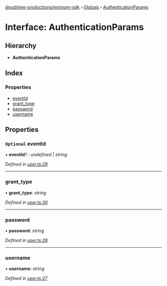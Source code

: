 [@sublime-productions/extream-sdk](../README.md) › [Globals](../globals.md) › [AuthenticationParams](authenticationparams.md)

# Interface: AuthenticationParams

## Hierarchy

* **AuthenticationParams**

## Index

### Properties

* [eventId](authenticationparams.md#optional-eventid)
* [grant_type](authenticationparams.md#grant_type)
* [password](authenticationparams.md#password)
* [username](authenticationparams.md#username)

## Properties

### `Optional` eventId

• **eventId**? : *undefined | string*

*Defined in [user.ts:29](https://github.com/Extream-SaaS/ex-sdk/blob/34a42fe/src/user.ts#L29)*

___

###  grant_type

• **grant_type**: *string*

*Defined in [user.ts:30](https://github.com/Extream-SaaS/ex-sdk/blob/34a42fe/src/user.ts#L30)*

___

###  password

• **password**: *string*

*Defined in [user.ts:28](https://github.com/Extream-SaaS/ex-sdk/blob/34a42fe/src/user.ts#L28)*

___

###  username

• **username**: *string*

*Defined in [user.ts:27](https://github.com/Extream-SaaS/ex-sdk/blob/34a42fe/src/user.ts#L27)*
